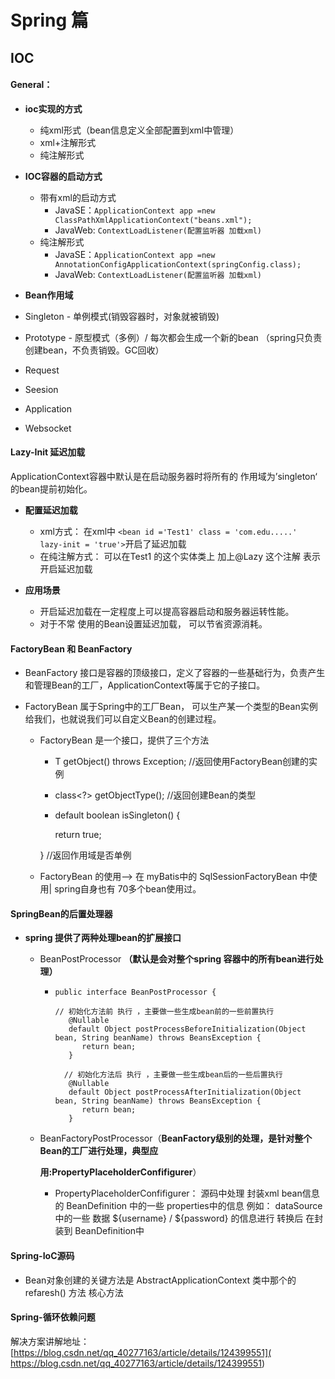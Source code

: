 # Spring 篇



## IOC 



#### General：

+ **ioc实现的方式**
  + 纯xml形式（bean信息定义全部配置到xml中管理）
  + xml+注解形式
  + 纯注解形式
+ **IOC容器的启动方式**
  + 带有xml的启动方式
    + JavaSE：`ApplicationContext app =new ClassPathXmlApplicationContext("beans.xml");`
    + JavaWeb: `ContextLoadListener(配置监听器 加载xml)`
  + 纯注解形式
    + JavaSE：`ApplicationContext app =new AnnotationConfigApplicationContext(springConfig.class);` 
    + JavaWeb: `ContextLoadListener(配置监听器 加载xml)`

+  **Bean作用域**
  +  Singleton  - 单例模式(销毁容器时，对象就被销毁)
  + Prototype -  原型模式（多例）/ 每次都会生成一个新的bean （spring只负责创建bean，不负责销毁。GC回收）
  + Request
  + Seesion
  + Application
  + Websocket

#### Lazy-Init  延迟加载

ApplicationContext容器中默认是在启动服务器时将所有的 作用域为’singleton‘ 的bean提前初始化。

+ **配置延迟加载**
  + xml方式： 在xml中 `<bean id ='Test1' class = 'com.edu.....'  lazy-init = 'true'>`开启了延迟加载
  + 在纯注解方式： 可以在Test1 的这个实体类上 加上@Lazy 这个注解 表示开启延迟加载

+ **应用场景**
  + 开启延迟加载在一定程度上可以提高容器启动和服务器运转性能。
  + 对于不常 使用的Bean设置延迟加载， 可以节省资源消耗。

#### FactoryBean 和 BeanFactory             

+ BeanFactory 接口是容器的顶级接口，定义了容器的一些基础行为，负责产生和管理Bean的工厂，ApplicationContext等属于它的子接口。

+ FactoryBean 属于Spring中的工厂Bean， 可以生产某一个类型的Bean实例给我们，也就说我们可以自定义Bean的创建过程。

  + FactoryBean 是一个接口，提供了三个方法 

    +   T  getObject()  throws Exception;   //返回使用FactoryBean创建的实例

    +   class<?> getObjectType();  //返回创建Bean的类型

    +   default boolean isSingleton() {

        return true;     

      } //返回作用域是否单例

  + FactoryBean 的使用-->  在 myBatis中的 SqlSessionFactoryBean 中使用| spring自身也有 70多个bean使用过。

  

#### SpringBean的后置处理器

+ **spring 提供了两种处理bean的扩展接口**

  + BeanPostProcessor **（默认是会对整个spring 容器中的所有bean进行处理）**

    <!--源码-->

    + ```
      public interface BeanPostProcessor {
      
      // 初始化方法前 执行 ，主要做一些生成bean前的一些前置执行
         @Nullable
         default Object postProcessBeforeInitialization(Object bean, String beanName) throws BeansException {
            return bean;
         }
      
        // 初始化方法后 执行 ，主要做一些生成bean后的一些后置执行
         @Nullable
         default Object postProcessAfterInitialization(Object bean, String beanName) throws BeansException {
            return bean;
         }
      ```

  + BeanFactoryPostProcessor（**BeanFactory级别的处理，是针对整个Bean的⼯⼚进⾏处理，典型应**

    **⽤:PropertyPlaceholderConfifigurer**）

    +   PropertyPlaceholderConfifigurer： 源码中处理 封装xml bean信息的 BeanDefinition 中的一些 properties中的信息  例如：  dataSource 中的一些  数据 ${username} / ${password} 的信息进行 转换后 在封装到 BeanDefinition中 

#### Spring-IoC源码

+ Bean对象创建的关键方法是 AbstractApplicationContext  类中那个的 refaresh() 方法  核心方法



#### Spring-循环依赖问题

解决方案讲解地址： [https://blog.csdn.net/qq_40277163/article/details/124399551]( https://blog.csdn.net/qq_40277163/article/details/124399551)

